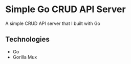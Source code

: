 # Simple Go CRUD API Server
A simple CRUD API server that I built with Go 

## Technologies
* Go
* Gorilla Mux